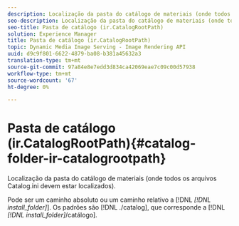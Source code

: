 ```yaml
---
description: Localização da pasta do catálogo de materiais (onde todos os arquivos Catalog.ini devem estar localizados).
seo-description: Localização da pasta do catálogo de materiais (onde todos os arquivos Catalog.ini devem estar localizados).
seo-title: Pasta de catálogo (ir.CatalogRootPath)
solution: Experience Manager
title: Pasta de catálogo (ir.CatalogRootPath)
topic: Dynamic Media Image Serving - Image Rendering API
uuid: d9c9f801-6622-4879-ba08-b381a45632a3
translation-type: tm+mt
source-git-commit: 97a84e8e7edd3d834ca42069eae7c09c00d57938
workflow-type: tm+mt
source-wordcount: '67'
ht-degree: 0%

---
```



# Pasta de catálogo (ir.CatalogRootPath){#catalog-folder-ir-catalogrootpath}

Localização da pasta do catálogo de materiais (onde todos os arquivos Catalog.ini devem estar localizados).

Pode ser um caminho absoluto ou um caminho relativo a [!DNL *[!DNL install_folder]*]. Os padrões são [!DNL ./catalog], que corresponde a [!DNL *[!DNL install_folder]*/catálogo].
